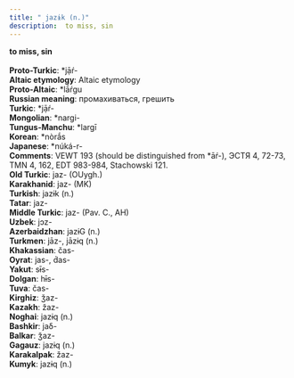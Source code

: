 ```yaml
---
title: " jazɨk (n.)"
description:  to miss, sin
---
```

<strong> to miss, sin</strong><br><br>
<strong>Proto-Turkic</strong>:  *jạ̄ŕ-<br>
<strong>Altaic etymology</strong>:  Altaic etymology<br>
<strong> Proto-Altaic</strong>:  *lā́ŕgu<br>
<strong>Russian meaning</strong>:  промахиваться, грешить<br>
<strong>Turkic</strong>:  *jạ̄ŕ-<br>
<strong>Mongolian</strong>:  *nargi-<br>
<strong>Tungus-Manchu</strong>:  *largī<br>
<strong>Korean</strong>:  *nòrắs<br>
<strong>Japanese</strong>:  *núká-r-<br>
<strong>Comments</strong>:  VEWT 193 (should be distinguished from *āŕ-), ЭСТЯ 4, 72-73, TMN 4, 162, EDT 983-984, Stachowski 121.<br>
<strong>Old Turkic</strong>:  jaz- (OUygh.)<br>
<strong>Karakhanid</strong>:  jaz- (MK)<br>
<strong>Turkish</strong>:  jazɨk (n.)<br>
<strong>Tatar</strong>:  jaz-<br>
<strong>Middle Turkic</strong>:  jaz- (Pav. C., AH)<br>
<strong>Uzbek</strong>:  jɔz-<br>
<strong>Azerbaidzhan</strong>:  jazɨG (n.)<br>
<strong>Turkmen</strong>:  jāz-, jāzɨq (n.)<br>
<strong>Khakassian</strong>:  čas-<br>
<strong>Oyrat</strong>:  jas-, d́as-<br>
<strong>Yakut</strong>:  sɨ̄s-<br>
<strong>Dolgan</strong>:  hɨ̄s-<br>
<strong>Tuva</strong>:  čas-<br>
<strong>Kirghiz</strong>:  ǯaz-<br>
<strong>Kazakh</strong>:  žaz-<br>
<strong>Noghai</strong>:  jazɨq (n.)<br>
<strong>Bashkir</strong>:  jaδ-<br>
<strong>Balkar</strong>:  ǯaz-<br>
<strong>Gagauz</strong>:  jazɨq (n.)<br>
<strong>Karakalpak</strong>:  žaz-<br>
<strong>Kumyk</strong>:  jazɨq (n.)<br>


